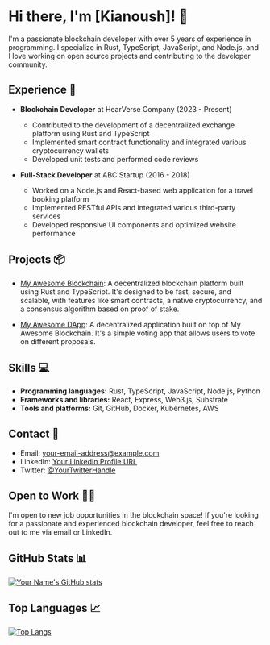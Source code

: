 # Hi there, I'm [Kianoush]! 👋

I'm a passionate blockchain developer with over 5 years of experience in programming. I specialize in Rust, TypeScript, JavaScript, and Node.js, and I love working on open source projects and contributing to the developer community.

## Experience 🚀

- **Blockchain Developer** at HearVerse Company (2023 - Present)
  - Contributed to the development of a decentralized exchange platform using Rust and TypeScript
  - Implemented smart contract functionality and integrated various cryptocurrency wallets
  - Developed unit tests and performed code reviews

- **Full-Stack Developer** at ABC Startup (2016 - 2018)
  - Worked on a Node.js and React-based web application for a travel booking platform
  - Implemented RESTful APIs and integrated various third-party services
  - Developed responsive UI components and optimized website performance

## Projects 📦

- [My Awesome Blockchain](https://github.com/my-awesome-blockchain): A decentralized blockchain platform built using Rust and TypeScript. It's designed to be fast, secure, and scalable, with features like smart contracts, a native cryptocurrency, and a consensus algorithm based on proof of stake.

- [My Awesome DApp](https://github.com/my-awesome-dapp): A decentralized application built on top of My Awesome Blockchain. It's a simple voting app that allows users to vote on different proposals.

## Skills 💻

- **Programming languages:** Rust, TypeScript, JavaScript, Node.js, Python
- **Frameworks and libraries:** React, Express, Web3.js, Substrate
- **Tools and platforms:** Git, GitHub, Docker, Kubernetes, AWS

## Contact 📧

- Email: [your-email-address@example.com](mailto:your-email-address@example.com)
- LinkedIn: [Your LinkedIn Profile URL](https://www.linkedin.com/in/your-linkedin-profile-url/)
- Twitter: [@YourTwitterHandle](https://twitter.com/your-twitter-handle)

## Open to Work 👨‍💻

I'm open to new job opportunities in the blockchain space! If you're looking for a passionate and experienced blockchain developer, feel free to reach out to me via email or LinkedIn.

## GitHub Stats 📊

[![Your Name's GitHub stats](https://github-readme-stats.vercel.app/api?username=your-github-username&show_icons=true&theme=dracula)](https://github.com/anuraghazra/github-readme-stats)

## Top Languages 📈

[![Top Langs](https://github-readme-stats.vercel.app/api/top-langs/?username=your-github-username&layout=compact&theme=dracula)](https://github.com/anuraghazra/github-readme-stats)

